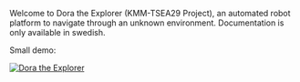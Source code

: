 Welcome to Dora the Explorer (KMM-TSEA29 Project), 
an automated robot platform to navigate through an unknown
environment. Documentation is only available in swedish.

Small demo:

[![Dora the Explorer](https://img.youtube.com/vi/opR7EzOlas0/0.jpg)](https://www.youtube.com/watch?v=opR7EzOlas0)
